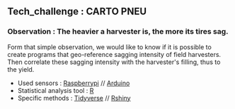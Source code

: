 ## Tech_challenge : CARTO PNEU

### Observation : The heavier a harvester is, the more its tires sag.

Form that simple observation, we would like to know if it is possible to create programs that geo-reference sagging intensity of field harvesters. 
Then correlate these sagging intensity with the harvester's filling, thus to the yield. 

- Used sensors : [Raspberrypi](https://www.raspberrypi.org/) // [Arduino](https://www.arduino.cc/) <br>
- Statistical analysis tool : [R](https://www.r-project.org/) <br>
- Specific methods : [Tidyverse](https://www.tidyverse.org/packages/) // [Rshiny](https://shiny.rstudio.com/)<br>
